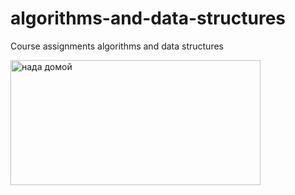 # algorithms-and-data-structures
Course assignments algorithms and data structures



<img width="400" height="200" alt="нада домой" src="https://github.com/user-attachments/assets/ebd85795-2779-412b-afd6-56ec2ca0b2eb">
